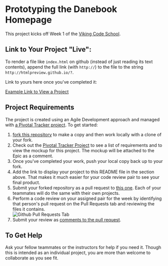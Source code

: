 # Prototyping the Danebook Homepage

This project kicks off Week 1 of the [Viking Code School](http://www.vikingcodeschool.com).

## Link to Your Project "Live":

To render a file like `index.html` on github (instead of just reading its text contents), append the full link (with `http://`) to the file to the string `http://htmlpreview.github.io/?`.  

Link to yours here once you've completed it:

[Example Link to View a Project](http://htmlpreview.github.io/?https://github.com/vikingeducation/danebook_homepage/blob/master/example.html)

## Project Requirements

The project is created using an Agile Development approach and managed with [a Pivotal Tracker project]().  To get started:

1. [fork this repository](https://help.github.com/articles/fork-a-repo) to make a copy and then work locally with a clone of your fork.
2. Check out the [Pivotal Tracker Project]() to see a list of requirements and to view the mockup for this project.  The mockup will be attached to the Epic as a comment.
2. Once you've completed your work, push your local copy back up to your fork.
3. Add the link to display your project to this README file in the section above.  That makes it much easier for your code review pair to see your final product.
4. Submit your forked repository as a pull request to [this one](https://github.com/vikingeducation/danebook_homepage).  Each of your teammates will do the same with their own projects.
3. Perform a code review on your assigned pair for the week by identifying that person's pull request on the Pull Requests tab and reviewing the files it contains.  
    ![Github Pull Requests Tab](http://s3.amazonaws.com/viking_education/web_development/web_app_eng/github_pull_request_button.png) 
4. Submit your review as [comments to the pull request](https://help.github.com/articles/using-pull-requests#pull-request-discussion).

## To Get Help

Ask your fellow teammates or the instructors for help if you need it.  Though this is intended as an individual project, you are more than welcome to collaborate as you see fit.



